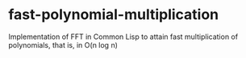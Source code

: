 # fast-polynomial-multiplication
Implementation of FFT in Common Lisp to attain fast multiplication of polynomials, that is, in O(n log n)
